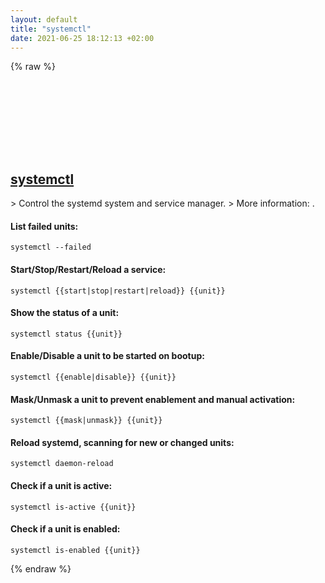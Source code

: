 ```yaml
---
layout: default
title: "systemctl"
date: 2021-06-25 18:12:13 +02:00
---
```

{% raw %}
<h2 id="systemctl">
  <a href="/en/linux/systemctl.html">systemctl</a> <a href="#systemctl"><svg class="icon">
    <use href="/assets/images/unicode_sprite.svg#link" />
  </svg></a>
</h2>
> Control the systemd system and service manager.
> More information: <https://www.freedesktop.org/software/systemd/man/systemctl.html>.

#### List failed units:
```shell
systemctl --failed
```
#### Start/Stop/Restart/Reload a service:
```shell
systemctl {{start|stop|restart|reload}} {{unit}}
```
#### Show the status of a unit:
```shell
systemctl status {{unit}}
```
#### Enable/Disable a unit to be started on bootup:
```shell
systemctl {{enable|disable}} {{unit}}
```
#### Mask/Unmask a unit to prevent enablement and manual activation:
```shell
systemctl {{mask|unmask}} {{unit}}
```
#### Reload systemd, scanning for new or changed units:
```shell
systemctl daemon-reload
```
#### Check if a unit is active:
```shell
systemctl is-active {{unit}}
```
#### Check if a unit is enabled:
```shell
systemctl is-enabled {{unit}}
```
{% endraw %}